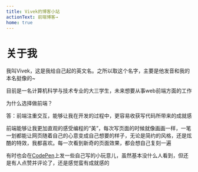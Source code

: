 ```yaml
---
title: Vivek的博客小站
actionText: 前端博客→
home: true
---
```


# 关于我

我叫Vivek，这是我给自己起的英文名。之所以取这个名字，主要是他发音和我的本名挺像的~

目前是一名计算机科学与技术专业的大三学生，未来想要从事web前端方面的工作

为什么选择做前端？

答：前端注重交互，能够让我在开发的过程中，更容易收获写代码所带来的成就感

前端能够让我更加直观的感受编程的“美”，每次写页面的时候就像画画一样，一笔一划都能让网页随着自己的心意变成自己想要的样子，无论是简约的风格，还是炫酷的特效，我都喜欢。每一次看到新奇的页面效果，都会想自己复刻一遍

有时也会在[CodePen](https://codepen.io/eddievandeer)上发一些自己写的小玩意儿，虽然基本没什么人看到，但还是有人点赞并评论了，还是感觉蛮有成就感的

